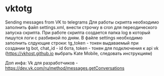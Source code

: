 # vktotg
Sending messages from VK to telegrams
Для работы скрипта необходимо заполнить файл settings.xml, внести строчку в cron для переодического запуска скрипта. При работе скрипта создается папка log в который пишутся логи с разбивкой по дням.
В файле settings необходимо заполнить слдующие строки:
tg_token - токен выдаваемый при создании tg bot,
chat_id - id бота,
token - токен для подключения к api vk (https://vkhost.github.io выбрать Kate Mobile, следовать инструкциям)

Доп инфа:
Vk для разработчиков - https://dev.vk.com/ru/method/messages.getConversations
